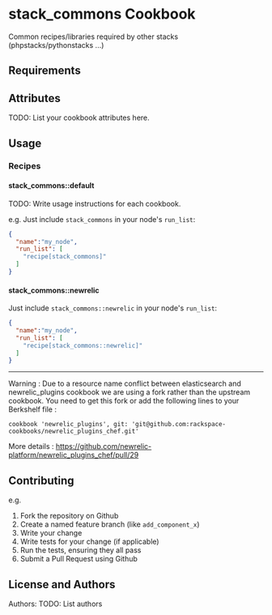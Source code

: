 stack_commons Cookbook
======================
Common recipes/libraries required by other stacks (phpstacks/pythonstacks ...)

Requirements
------------

Attributes
----------
TODO: List your cookbook attributes here.

Usage
-----
### Recipes
#### stack_commons::default
TODO: Write usage instructions for each cookbook.

e.g.
Just include `stack_commons` in your node's `run_list`:

```json
{
  "name":"my_node",
  "run_list": [
    "recipe[stack_commons]"
  ]
}
```
#### stack_commons::newrelic
Just include `stack_commons::newrelic` in your node's `run_list`:

```json
{
  "name":"my_node",
  "run_list": [
    "recipe[stack_commons::newrelic]"
  ]
}
```

---
Warning :
Due to a resource name conflict between elasticsearch and newrelic_plugins cookbook we are using a fork rather than the upstream cookbook. You need to get this fork or add the following lines to your Berkshelf file :
```
cookbook 'newrelic_plugins', git: 'git@github.com:rackspace-cookbooks/newrelic_plugins_chef.git'
```
More details : https://github.com/newrelic-platform/newrelic_plugins_chef/pull/29


Contributing
------------

e.g.
1. Fork the repository on Github
2. Create a named feature branch (like `add_component_x`)
3. Write your change
4. Write tests for your change (if applicable)
5. Run the tests, ensuring they all pass
6. Submit a Pull Request using Github

License and Authors
-------------------
Authors: TODO: List authors
